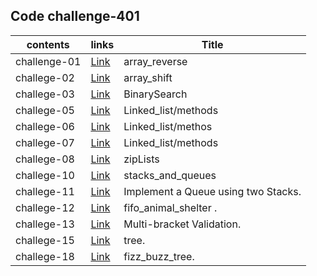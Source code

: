 
## Code challenge-401

|**contents**| **links**             |   **Title**|
|---         |---                     |    ---     |
|  challenge-01 | [Link](/data_structures_and-algorithms_python/challenges/array_reverse)    | array_reverse   |
|  challege-02 | [Link](/data_structures_and-algorithms_python/challenges/array_shift)    |array_shift  |
|  challege-03 | [Link](/data_structures_and-algorithms_python/challenges/BinarySearch)    |BinarySearch|
|  challege-05 | [Link](/data_structures_and-algorithms_python/data_structure/linked_list)    |Linked_list/methods  |
|  challege-06 | [Link](/data_structures_and-algorithms_python/data_structure/linked_list)    |Linked_list/methos  |
|  challege-07 | [Link](/data_structures_and-algorithms_python/data_structure/linked_list)    |Linked_list/methods  |
|  challege-08| [Link](/data_structures_and-algorithms_python/data_structure/linked_list)    |zipLists |
|  challege-10 | [Link](/data_structures_and-algorithms_python/data_structure/stacks_and_queues)    |stacks_and_queues |
|  challege-11 | [Link](/data_structures_and-algorithms_python/data_structure/stacks_and_queues)    |Implement a Queue using two Stacks. |
|  challege-12 | [Link](/data_structures_and-algorithms_python/challenges/fifo_animal_shelter )|fifo_animal_shelter . |
|  challege-13 | [Link](/data_structures_and-algorithms_python/challenges/multi_bracket_validation)|Multi-bracket Validation. |
|  challege-15 | [Link](/data_structures_and-algorithms_python/data_structure/tree)|tree. |
|  challege-18 | [Link](/data_structures_and-algorithms_python/challenges/fizz_buzz_tree)|fizz_buzz_tree. |



    




